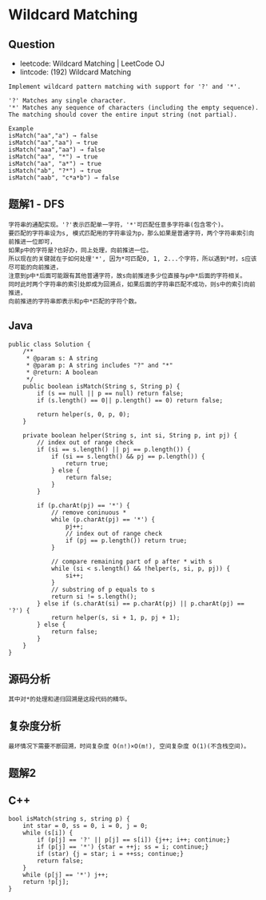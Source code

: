# Wildcard Matching

## Question

- leetcode: Wildcard Matching | LeetCode OJ
- lintcode: (192) Wildcard Matching

```
Implement wildcard pattern matching with support for '?' and '*'.

'?' Matches any single character.
'*' Matches any sequence of characters (including the empty sequence).
The matching should cover the entire input string (not partial).

Example
isMatch("aa","a") → false
isMatch("aa","aa") → true
isMatch("aaa","aa") → false
isMatch("aa", "*") → true
isMatch("aa", "a*") → true
isMatch("ab", "?*") → true
isMatch("aab", "c*a*b") → false
```

## 题解1 - DFS

    字符串的通配实现。'?'表示匹配单一字符，'*'可匹配任意多字符串(包含零个)。
    要匹配的字符串设为s, 模式匹配用的字符串设为p，那么如果是普通字符，两个字符串索引向前推进一位即可，
    如果p中的字符是?也好办，同上处理，向前推进一位。
    所以现在的关键就在于如何处理'*', 因为*可匹配0, 1, 2...个字符，所以遇到*时，s应该尽可能的向前推进，
    注意到p中*后面可能跟有其他普通字符，故s向前推进多少位直接与p中*后面的字符相关。
    同时此时两个字符串的索引处即成为回溯点，如果后面的字符串匹配不成功，则s中的索引向前推进，
    向前推进的字符串即表示和p中*匹配的字符个数。
    
## Java

    public class Solution {
        /**
         * @param s: A string
         * @param p: A string includes "?" and "*"
         * @return: A boolean
         */
        public boolean isMatch(String s, String p) {
            if (s == null || p == null) return false;
            if (s.length() == 0|| p.length() == 0) return false;
    
            return helper(s, 0, p, 0);
        }
    
        private boolean helper(String s, int si, String p, int pj) {
            // index out of range check
            if (si == s.length() || pj == p.length()) {
                if (si == s.length() && pj == p.length()) {
                    return true;
                } else {
                    return false;
                }
            }
    
            if (p.charAt(pj) == '*') {
                // remove coninuous *
                while (p.charAt(pj) == '*') {
                    pj++;
                    // index out of range check
                    if (pj == p.length()) return true;
                }
    
                // compare remaining part of p after * with s
                while (si < s.length() && !helper(s, si, p, pj)) {
                    si++;
                }
                // substring of p equals to s
                return si != s.length();
            } else if (s.charAt(si) == p.charAt(pj) || p.charAt(pj) == '?') {
                return helper(s, si + 1, p, pj + 1);
            } else {
                return false;
            }
        }
    }
    
## 源码分析

    其中对*的处理和递归回溯是这段代码的精华。
    
    
## 复杂度分析

    最坏情况下需要不断回溯，时间复杂度 O(n!)×O(m!), 空间复杂度 O(1)(不含栈空间)。
    
    
## 题解2

## C++

    bool isMatch(string s, string p) {
        int star = 0, ss = 0, i = 0, j = 0;
        while (s[i]) {
            if (p[j] == '?' || p[j] == s[i]) {j++; i++; continue;}
            if (p[j] == '*') {star = ++j; ss = i; continue;}
            if (star) {j = star; i = ++ss; continue;}
            return false;
        }
        while (p[j] == '*') j++;
        return !p[j];
    }